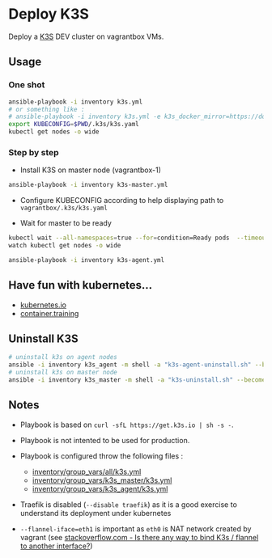 # Deploy K3S

Deploy a [K3S](https://k3s.io/) DEV cluster on vagrantbox VMs.

## Usage

### One shot

```bash
ansible-playbook -i inventory k3s.yml
# or something like :
# ansible-playbook -i inventory k3s.yml -e k3s_docker_mirror=https://docker-mirror.quadtreeworld.net
export KUBECONFIG=$PWD/.k3s/k3s.yaml
kubectl get nodes -o wide
```

### Step by step

* Install K3S on master node (vagrantbox-1)

```bash
ansible-playbook -i inventory k3s-master.yml
```

* Configure KUBECONFIG according to help displaying path to `vagrantbox/.k3s/k3s.yaml`

* Wait for master to be ready

```bash
kubectl wait --all-namespaces=true --for=condition=Ready pods  --timeout=60s --all
watch kubectl get nodes -o wide
```

```bash
ansible-playbook -i inventory k3s-agent.yml
```


## Have fun with kubernetes...

* [kubernetes.io](https://kubernetes.io/)
* [container.training](https://container.training/)

## Uninstall K3S

```bash
# uninstall k3s on agent nodes
ansible -i inventory k3s_agent -m shell -a "k3s-agent-uninstall.sh" --become
# uninstall k3s on master node
ansible -i inventory k3s_master -m shell -a "k3s-uninstall.sh" --become
```

## Notes

* Playbook is based on `curl -sfL https://get.k3s.io | sh -s -`.
* Playbook is not intented to be used for production.
* Playbook is configured throw the following files :

  * [inventory/group_vars/all/k3s.yml](inventory/group_vars/all/k3s.yml)
  * [inventory/group_vars/k3s_master/k3s.yml](inventory/group_vars/k3s_master/k3s.yml)
  * [inventory/group_vars/k3s_agent/k3s.yml](inventory/group_vars/k3s_agent/k3s.yml)

* Traefik is disabled (`--disable traefik`) as it is a good exercise to understand its deployment under kubernetes

* `--flannel-iface=eth1` is important as `eth0` is NAT network created by vagrant (see [stackoverflow.com - Is there any way to bind K3s / flannel to another interface?](https://stackoverflow.com/questions/66449289/is-there-any-way-to-bind-k3s-flannel-to-another-interface/66495119#66495119))




